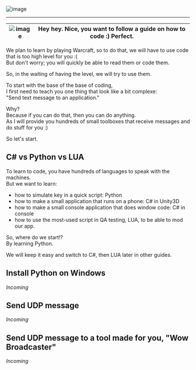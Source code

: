 ![image](https://github.com/EloiStree/HelloWarcraftQAXR/assets/20149493/7183d9f0-e8be-440d-8813-8157d7751a48)

------------------------------------------

| ![image](https://github.com/EloiStree/HelloWarcraftQAXR/assets/20149493/c9f0972f-0b49-40b6-ab81-ff5ac2e35813) | Hey hey. Nice, you want to follow a guide on how to code :) Perfect. |     
| - | - |   

We plan to learn by playing Warcraft, so to do that, we will have to use code that is too high level for you :(  
But don't worry; you will quickly be able to read them or code them.  

So, in the waiting of having the level, we will try to use them.  

To start with the base of the base of coding,   
I first need to teach you one thing that look like a bit complexe:  
"Send text message to an application."   


Why?   
Because if you can do that, then you can do anything.  
As I will provide you hundreds of small toolboxes that receive messages and do stuff for you :)  

So let's start.  


## C# vs Python vs LUA  

To learn to code, you have hundreds of languages to speak with the machines.  
But we want to learn:   
- how to simulate key in a quick script: Python  
- how to make a small application that runs on a phone: C# in Unity3D  
- how to make a small console application that does window code: C# in console  
- how to use the most-used script in QA testing, LUA, to be able to mod our app. 

So, where do we start!?  
By learning Python.  

We will keep it easy and switch to C#, then LUA later in other guides. 

## Install Python on Windows   
_Incoming_    

## Send UDP message   
_Incoming_  

## Send UDP message to a tool made for you, "Wow Broadcaster"  
_Incoming_  
